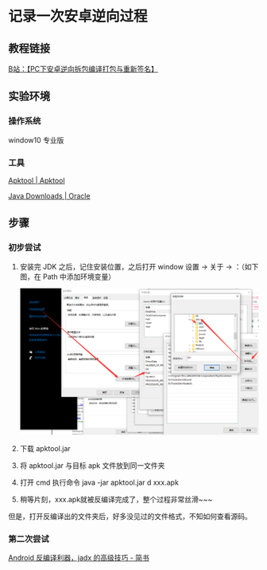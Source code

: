 # 记录一次安卓逆向过程

## 教程链接

[B站：【PC下安卓逆向拆包编译打包与重新签名】](https://www.bilibili.com/video/BV1kK4y1x74s/?share_source=copy_web&vd_source=c943435ffb8e7c3f96d68b17a92d7356)

## 实验环境

### 操作系统

window10 专业版

### 工具

[Apktool | Apktool](https://apktool.org/)

[Java Downloads | Oracle](https://www.oracle.com/java/technologies/downloads/)

## 步骤

### 初步尝试

1. 安装完 JDK 之后，记住安装位置，之后打开 window 设置 -> 关于 -> ：（如下图，在 Path 中添加环境变量）

   ![1746865701025](image/记录一次安卓逆向过程/1746865701025.png)
2. 下载 apktool.jar
3. 将 apktool.jar 与目标 apk 文件放到同一文件夹
4. 打开 cmd 执行命令 java -jar apktool.jar d xxx.apk
5. 稍等片刻，xxx.apk就被反编译完成了，整个过程非常丝滑~~~

但是，打开反编译出的文件夹后，好多没见过的文件格式，不知如何查看源码。

### 第二次尝试

[Android 反编译利器，jadx 的高级技巧 - 简书](https://www.jianshu.com/p/e5b021df2170)
